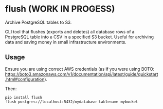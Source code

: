 # flush (WORK IN PROGESS)

Archive PostgreSQL tables to S3.

CLI tool that flushes (exports and deletes) all database rows of a PostgreSQL table into a CSV in a specified S3 bucket. Useful for archiving data and saving money in small infrastructure environments.

## Usage

Ensure you are using correct AWS credentials (as if you were using BOTO: https://boto3.amazonaws.com/v1/documentation/api/latest/guide/quickstart.html#configuration).

Then:

```
pip install flush
flush postgres://localhost:5432/mydatabase tablename mybucket
```
